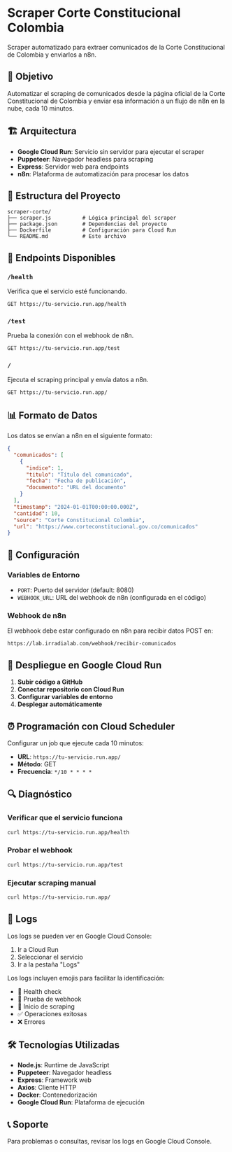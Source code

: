 # Scraper Corte Constitucional Colombia

Scraper automatizado para extraer comunicados de la Corte Constitucional de Colombia y enviarlos a n8n.

## 🎯 Objetivo

Automatizar el scraping de comunicados desde la página oficial de la Corte Constitucional de Colombia y enviar esa información a un flujo de n8n en la nube, cada 10 minutos.

## 🏗️ Arquitectura

- **Google Cloud Run**: Servicio sin servidor para ejecutar el scraper
- **Puppeteer**: Navegador headless para scraping
- **Express**: Servidor web para endpoints
- **n8n**: Plataforma de automatización para procesar los datos

## 📁 Estructura del Proyecto

```
scraper-corte/
├── scraper.js          # Lógica principal del scraper
├── package.json        # Dependencias del proyecto
├── Dockerfile          # Configuración para Cloud Run
└── README.md           # Este archivo
```

## 🚀 Endpoints Disponibles

### `/health`
Verifica que el servicio esté funcionando.
```bash
GET https://tu-servicio.run.app/health
```

### `/test`
Prueba la conexión con el webhook de n8n.
```bash
GET https://tu-servicio.run.app/test
```

### `/`
Ejecuta el scraping principal y envía datos a n8n.
```bash
GET https://tu-servicio.run.app/
```

## 📊 Formato de Datos

Los datos se envían a n8n en el siguiente formato:

```json
{
  "comunicados": [
    {
      "indice": 1,
      "titulo": "Título del comunicado",
      "fecha": "Fecha de publicación",
      "documento": "URL del documento"
    }
  ],
  "timestamp": "2024-01-01T00:00:00.000Z",
  "cantidad": 10,
  "source": "Corte Constitucional Colombia",
  "url": "https://www.corteconstitucional.gov.co/comunicados"
}
```

## 🔧 Configuración

### Variables de Entorno

- `PORT`: Puerto del servidor (default: 8080)
- `WEBHOOK_URL`: URL del webhook de n8n (configurada en el código)

### Webhook de n8n

El webhook debe estar configurado en n8n para recibir datos POST en:
```
https://lab.irradialab.com/webhook/recibir-comunicados
```

## 🚀 Despliegue en Google Cloud Run

1. **Subir código a GitHub**
2. **Conectar repositorio con Cloud Run**
3. **Configurar variables de entorno**
4. **Desplegar automáticamente**

## ⏰ Programación con Cloud Scheduler

Configurar un job que ejecute cada 10 minutos:
- **URL**: `https://tu-servicio.run.app/`
- **Método**: GET
- **Frecuencia**: `*/10 * * * *`

## 🔍 Diagnóstico

### Verificar que el servicio funciona
```bash
curl https://tu-servicio.run.app/health
```

### Probar el webhook
```bash
curl https://tu-servicio.run.app/test
```

### Ejecutar scraping manual
```bash
curl https://tu-servicio.run.app/
```

## 📝 Logs

Los logs se pueden ver en Google Cloud Console:
1. Ir a Cloud Run
2. Seleccionar el servicio
3. Ir a la pestaña "Logs"

Los logs incluyen emojis para facilitar la identificación:
- 🏥 Health check
- 🧪 Prueba de webhook
- 🚀 Inicio de scraping
- ✅ Operaciones exitosas
- ❌ Errores

## 🛠️ Tecnologías Utilizadas

- **Node.js**: Runtime de JavaScript
- **Puppeteer**: Navegador headless
- **Express**: Framework web
- **Axios**: Cliente HTTP
- **Docker**: Contenedorización
- **Google Cloud Run**: Plataforma de ejecución

## 📞 Soporte

Para problemas o consultas, revisar los logs en Google Cloud Console. 
